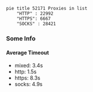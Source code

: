 
```mermaid
pie title 52171 Proxies in list
    "HTTP" : 22992
    "HTTPS": 6667
    "SOCKS" : 28421
```

### Some Info
#### Average Timeout

- mixed: 3.4s
- http: 1.5s
- https: 8.3s
- socks: 4.9s